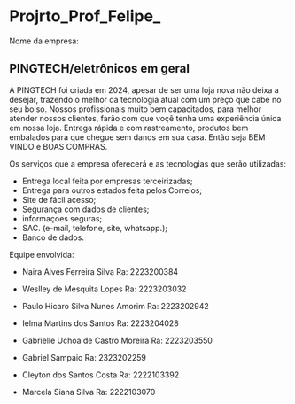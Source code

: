 # Projrto_Prof_Felipe_

Nome da empresa:
## PINGTECH/eletrônicos em geral

A PINGTECH foi criada em 2024, apesar de ser uma loja nova não deixa a desejar, trazendo o melhor da tecnologia atual com um preço que cabe no seu bolso.
Nossos profissionais muito bem capacitados, para melhor atender nossos clientes, farão com que voçê tenha uma experiência única em nossa loja. Entrega rápida e com rastreamento, produtos bem embalados para que chegue sem danos em sua casa. Então seja BEM VINDO e BOAS COMPRAS.

Os serviços que a empresa oferecerá e as tecnologias que serão utilizadas:

- Entrega local feita por empresas terceirizadas;
- Entrega para outros estados feita pelos Correios;
- Site de fácil acesso;
- Segurança com dados de clientes;
- informaçoes seguras;
- SAC. (e-mail, telefone, site, whatsapp.);
- Banco de dados.

Equipe envolvida:

- Naira Alves Ferreira Silva
Ra: 2223200384

- Weslley de Mesquita Lopes
Ra: 2223203032

- Paulo Hicaro Silva Nunes Amorim
Ra: 2223202942

- Ielma Martins dos Santos
Ra: 2223204028

- Gabrielle Uchoa de Castro Moreira 
Ra: 2223203550

- Gabriel Sampaio
Ra: 2323202259

- Cleyton dos Santos Costa 
Ra: 2222103392

- Marcela Siana Silva 
Ra: 2222103070
